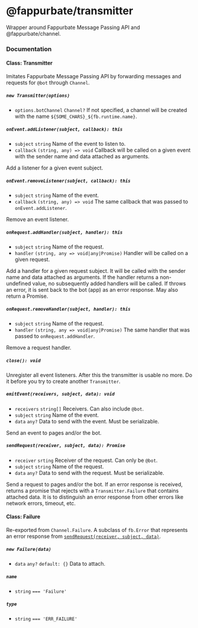 @fappurbate/transmitter
===========================

Wrapper around Fappurbate Message Passing API and @fappurbate/channel.

### Documentation

#### Class: Transmitter

Imitates Fappurbate Message Passing API by forwarding messages and requests for `@bot` through `Channel`.

##### `new Transmitter(options)`

- `options.botChannel` `Channel?` If not specified, a channel will be created with the name `${SOME_CHARS}_${fb.runtime.name}`.

##### `onEvent.addListener(subject, callback): this`

- `subject` `string` Name of the event to listen to.
- `callback` `(string, any) => void` Callback will be called on a given event with the sender name and data attached as arguments.

Add a listener for a given event subject.

##### `onEvent.removeListener(subject, callback): this`

- `subject` `string` Name of the event.
- `callback` `(string, any) => void` The same callback that was passed to `onEvent.addListener`.

Remove an event listener.

##### `onRequest.addHandler(subject, handler): this`

- `subject` `string` Name of the request.
- `handler` `(string, any => void|any|Promise)` Handler will be called on a given request.

Add a handler for a given request subject. It will be called with the sender name and data attached as arguments. If the handler returns a non-undefined value, no subsequently added handlers will be called. If throws an error, it is sent back to the bot (app) as an error response. May also return a Promise.

##### `onRequest.removeHandler(subject, handler): this`

- `subject` `string` Name of the request.
- `handler` `(string, any => void|any|Promise)` The same handler that was passed to `onRequest.addHandler`.

Remove a request handler.

##### `close(): void`

Unregister all event listeners. After this the transmitter is usable no more. Do it before you try to create another `Transmitter`.

##### `emitEvent(receivers, subject, data): void`

- `receivers` `string[]` Receivers. Can also include `@bot`.
- `subject` `string` Name of the event.
- `data` `any?` Data to send with the event. Must be serializable.

Send an event to pages and/or the bot.

##### `sendRequest(receiver, subject, data): Promise`

- `receiver` `srting` Receiver of the request. Can only be `@bot`.
- `subject` `string` Name of the request.
- `data` `any?` Data to send with the request. Must be serializable.

Send a request to pages and/or the bot. If an error response is received, returns a promise that rejects with a `Transmitter.Failure` that contains attached data. It is to distinguish an error response from other errors like network errors, timeout, etc.

#### Class: Failure

Re-exported from `Channel.Failure`. A subclass of `fb.Error` that represents an error response from [`sendRequest(receiver, subject, data)`](#send-requestreceiversubject-data-promise).

##### `new Failure(data)`

- `data` `any?` `default: {}` Data to attach.

##### `name`

- `string` `=== 'Failure'`

##### `type`

- `string` `=== 'ERR_FAILURE'`

